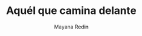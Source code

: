---
title: "Aquél que camina delante"
year: "2016"
subtitle: "Mayana Redin"
displayImg: "img/covers/Aquel que camina delante, 2016, Mayana Redin.jpg"
isArtworkInfo: 1
url: "https://wsimag.com/art/22210-aquel-que-camina-delante"
newTab: 1
---